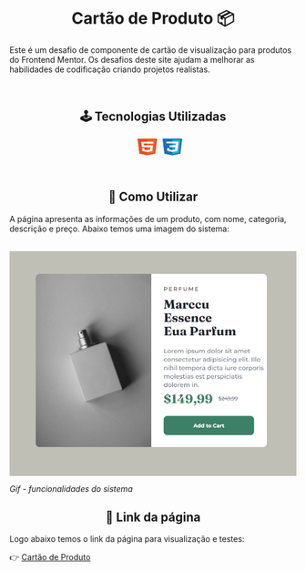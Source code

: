 <h1 align="center">Cartão de Produto 📦</h1>
<p>Este é um desafio de componente de cartão de visualização para produtos do Frontend Mentor. Os desafios deste site ajudam a melhorar as habilidades de codificação criando projetos realistas.</p>

<div align="center" valign="top"><br>
 <h2>🕹️ Tecnologias Utilizadas</h2>
    <ul align="center">
        <img align="center" alt="HTML" height="30" width="40" src="https://raw.githubusercontent.com/devicons/devicon/master/icons/html5/html5-original.svg">
        <img align="center" alt="CSS" height="30" width="40" src="https://raw.githubusercontent.com/devicons/devicon/master/icons/css3/css3-original.svg">
    </ul><br>
</div>

<h2 align="center">🤔 Como Utilizar</h2>
 <p>A página apresenta as informações de um produto, com nome, categoria, descrição e preço. Abaixo temos uma imagem do sistema:</p><br>
<img align="center" src="./src/images/page-desktop.png" alt="Cartão Produto" title="Cartão Produto"><p><i>Gif - funcionalidades do sistema</i></p>

<h2 align="center">🔗 Link da página</h2>
<p>Logo abaixo temos o link da página para visualização e testes:</p>
👉 <a href="#" target="_blank">Cartão de Produto</a><br><br>

<!-- <h2 align="center">🏆 Status Projeto</h2>
<p align="center">
 <img src="src/img/desenvolvimento.webp"/>
</p> -->